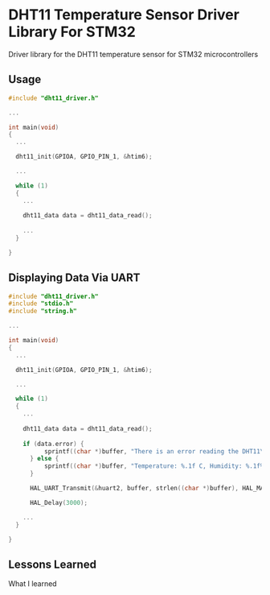 
# DHT11 Temperature Sensor Driver Library For STM32

Driver library for the DHT11 temperature sensor for STM32 microcontrollers




## Usage

```c
#include "dht11_driver.h"

...

int main(void)
{
  ...

  dht11_init(GPIOA, GPIO_PIN_1, &htim6);

  ...

  while (1)
  {
    ...
    
    dht11_data data = dht11_data_read();
    
    ...
  }

}
```


## Displaying Data Via UART

```c
#include "dht11_driver.h"
#include "stdio.h"
#include "string.h"

...

int main(void)
{
  ...

  dht11_init(GPIOA, GPIO_PIN_1, &htim6);

  ...

  while (1)
  {
    ...
    
    dht11_data data = dht11_data_read();
    
    if (data.error) {
		  sprintf((char *)buffer, "There is an error reading the DHT11\r\n");
	  } else {
		  sprintf((char *)buffer, "Temperature: %.1f C, Humidity: %.1f%%\r\n", data.temperature, data.humidity);
	  }

	  HAL_UART_Transmit(&huart2, buffer, strlen((char *)buffer), HAL_MAX_DELAY);

	  HAL_Delay(3000);

    ...
  }

}
```

## Lessons Learned

What I learned

